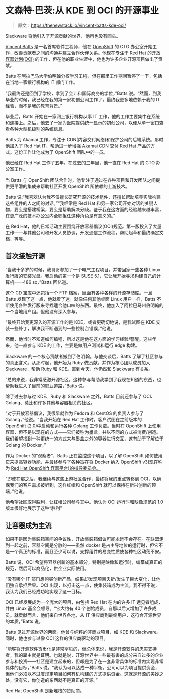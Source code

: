 # 文森特·巴茨:从 KDE 到 OCI 的开源事业

> 原文：<https://thenewstack.io/vincent-batts-kde-oci/>

Slackware 将他引入了开源贡献的世界，他再也没有回头。

[Vincent Batts](https://twitter.com/vbatts) 是一名首席软件工程师，他在 [OpenShift](https://www.openshift.com/) 的 CTO 办公室开始工作，改善贡献者之间的沟通并建立合作伙伴关系。他现在专注于 Red Hat 的[开放容器计划(OCI)](https://www.opencontainers.org/) 的工作，但在他的职业生涯中，他也为许多企业开源项目做出了贡献。

Batts 在阿拉巴马大学伯明翰分校学习工程，但在那里工作期间暂停了一下，包括在当地一家银行机构的 IT 部门工作。

“我最终还是回到了学校，拿到了会计和国际商务的学位，”Batts 说。“然而，到我毕业的时候，我已经在我的第一家初创公司工作了，最终我更多地依赖于我的 IT 经验，而不是我的教育背景。”

毕业后，Batts 开始在一家网上银行机构从事 IT 工作，他的工作主要集中在系统和连接上。之后，他去了一家为医院提供统一显示的初创公司，以便从单一窗口查看各种大型机级别的系统信息。

Batts 为 Akamai 工作，专注于 CDN(内容交付网络)和保护公司的后端系统。那时他加入了 Red Hat IT，帮助进一步增强 Akamai CDN 交付 Red Hat 产品的方式。这份工作让他成为了 OpenShift 团队中的一员。

他已经在 Red Hat 工作了五年。在过去的三年里，他一直在 Red Hat 的 CTO 办公室工作。

当 Batts 与 OpenShift 团队合作时，他专注于通过在各种项目和开发团队之间提供更平滑的集成来帮助社区开发 OpenShift 所依赖的上游技术。

Batts 说:“我喜欢认为我不仅擅长研究开源的技术组件，还擅长帮助培养实际构建这些组件的人之间的对话。”“我经常是 Red Hat 和另一家公司开始对话的关键人物，要么是搭建桥梁，要么是帮助解决分歧。鉴于我在这方面的经验越来越丰富，在更广泛的技术办公室内全职担任这种角色是有意义的。”

在 Red Hat，他的日常活动主要围绕开放容器倡议(OCI)规范。第一版投入了大量工作——与其他公司和开发人员协调，开发通信工作流程，帮助起草和最终确定文档，等等。

## 首次接触开源

“当我十多岁的时候，我哥哥参加了一个电气工程项目，并带回家一些各种 Linux 发行版的安装光盘。我启动的第一个是 SUSE 5.1，它让我开始寻求构建自己的计算机——486 sx，”Batts 回忆道。

这个 CD 宝库中还包括一个 FTP 档案，里面有各种各样的开源存储库。一旦 Batts 发现了这一点，他就着了迷。就像任何其他桌面 Linux 用户一样，Batts 不断使用各种发行版来寻找适合他口味的东西。最终，他加入了阿拉巴马州伯明翰的一个当地用户组。但他没有深入参与。

“最终开始我更深入的开源工作的是 KDE，或者更确切地说，是我试图在 KDE 安装一些补丁，解决我不断遇到的一些控制台错误，”他说。

然而，他当时不知道如何编程，所以这是他在这方面的学习经验/警醒。这些年来，他一直参与 KDE 的工作，主要是做用户测试和运行 edge 构建。

Slackware 的一个核心贡献者搬到了伯明翰。与他交谈后，Batts 了解了社区参与的真正含义。从那时起，他开始为 Ruby 做贡献，并作为核心团队成员加入 Slackware，帮助 Ruby 和 KDE。直到今天，他仍然和 Slackware 有关系。

“总的来说，我非常感激开源社区。这种参与帮助我学到了我现在知道的东西，也帮助我进入了目前的职业道路，”Batts 说。

除了过去参与过 KDE、Ruby 和 Slackware 之外，Batts 目前还参与了 OCI、Golang、莫比和许多其他与容器相关的社区。

“对于开放容器倡议，我很早就作为 Fedora 和 CentOS 的负责人参与了 Golang，”他说。“当我开始在 Red Hat 工作时，客户试图在之前版本的 OpenShift (2.0)中启动和运行各种 Golang 工作负载。当时在 OpenShift 上使用容器，但不是以现在的方式——它们被称为墨盒，并以不同的方式被消费/创造。我们希望找到一种更统一的方式来与墨盒之外的容器进行交互，这有助于了解位于 Golang 的 Docker。”

作为 Docker 的“观察者”，Batts 正在监控这个项目，以了解 OpenShift 如何使用它来提高容器功能，并最终参与了各种旨在将 Docker 纳入 OpenShift v3(现在称为 [Red Hat OpenShift 容器平台)的指导委员会。](https://www.openshift.com/container-platform/index.html)

“即使在那之后，我继续与这些上游社区合作，最终将我的重点转移到 OCI，以确保我们的客户需求被听到，这样红帽和 OpenShift 就可以保持在新兴创新的顶端，”他说。

他希望社区取得胜利，让红帽公司参与其中。他认为 OCI 运行时和映像规范的 1.0 版本很好地展示了这种“胜利”

## 让容器成为主流

如果不是因为集装箱空间的争议性，开放集装箱倡议可能永远不会存在。在联盟走到一起之前，容器空间是分散的——虽然 docker 是占主导地位的运行时，但它不是一个真正的标准，而且至少可以说，支撑组件的易变性质使各种社区动荡不安。

Batts 说，OCI 希望将容器创新的基本部分，特别是映像和运行时，编纂成真正的规范，然后可以商品化，供企业实际使用。

“没有哪个 IT 部门想购买创新产品，结果却发现项目夭折/发生了巨大变化，让他们独自承担后果。OCI 出现，以打击这一点，使集装箱成为主流。我不得不说，我认为我们已经成功地实现了这一目标。

OCI 已经发展成为一个庞大的项目，由包括 Red Hat 在内的许多 IT 远见者组成，并由 Linux 基金会领导。“它大约有 40 个创始成员，自那以后又增加了许多成员。就贡献而言，他们来自世界各地，从 IT 供应商到最终用户，这符合开源世界的本质，”Batts 说。

Batts 见过开源世界的两面。他曾与纯粹的非商业项目，如 KDE 和 Slackware。同时，他也参与过像 OCI 这样的供应商驱动的项目。

“能够将开源软件货币化是非常罕见的，但总体来说，我是开源软件的忠实支持者，我的雇主就是证明。也就是说，开源世界中一些最有害的成分来自过多的企业参与和投资——社区是建立起来的，但却是为了在一套非常具体的标准内实现非常具体的目标，”Batts 说。“我认为可以达成一种平衡。公司可以为项目提供资金，但他们必须以不过度规定项目如何有机构建的方式提供资金。这就是开源的美妙之处，没有它，你创造的东西就不是真正的开源。”

Red Hat OpenShift 是新堆栈的赞助商。

<svg xmlns:xlink="http://www.w3.org/1999/xlink" viewBox="0 0 68 31" version="1.1"><title>Group</title> <desc>Created with Sketch.</desc></svg>